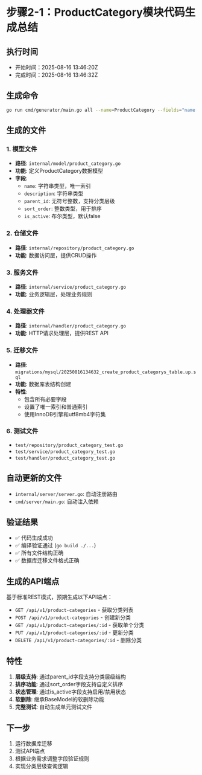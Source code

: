 # 步骤2-1：ProductCategory模块代码生成总结

## 执行时间
- 开始时间：2025-08-16 13:46:20Z
- 完成时间：2025-08-16 13:46:32Z

## 生成命令
```bash
go run cmd/generator/main.go all --name=ProductCategory --fields="name:string,description:string,parent_id:uint,sort_order:int,is_active:bool"
```

## 生成的文件

### 1. 模型文件
- **路径**: `internal/model/product_category.go`
- **功能**: 定义ProductCategory数据模型
- **字段**:
  - `name`: 字符串类型，唯一索引
  - `description`: 字符串类型
  - `parent_id`: 无符号整数，支持分类层级
  - `sort_order`: 整数类型，用于排序
  - `is_active`: 布尔类型，默认false

### 2. 仓储文件
- **路径**: `internal/repository/product_category.go`
- **功能**: 数据访问层，提供CRUD操作

### 3. 服务文件
- **路径**: `internal/service/product_category.go`
- **功能**: 业务逻辑层，处理业务规则

### 4. 处理器文件
- **路径**: `internal/handler/product_category.go`
- **功能**: HTTP请求处理层，提供REST API

### 5. 迁移文件
- **路径**: `migrations/mysql/20250816134632_create_product_categorys_table.up.sql`
- **功能**: 数据库表结构创建
- **特性**:
  - 包含所有必要字段
  - 设置了唯一索引和普通索引
  - 使用InnoDB引擎和utf8mb4字符集

### 6. 测试文件
- `test/repository/product_category_test.go`
- `test/service/product_category_test.go`
- `test/handler/product_category_test.go`

## 自动更新的文件
- `internal/server/server.go`: 自动注册路由
- `cmd/server/main.go`: 自动注入依赖

## 验证结果
- ✅ 代码生成成功
- ✅ 编译验证通过 (`go build ./...`)
- ✅ 所有文件结构正确
- ✅ 数据库迁移文件格式正确

## 生成的API端点
基于标准REST模式，预期生成以下API端点：
- `GET /api/v1/product-categories` - 获取分类列表
- `POST /api/v1/product-categories` - 创建新分类
- `GET /api/v1/product-categories/:id` - 获取单个分类
- `PUT /api/v1/product-categories/:id` - 更新分类
- `DELETE /api/v1/product-categories/:id` - 删除分类

## 特性
1. **层级支持**: 通过parent_id字段支持分类层级结构
2. **排序功能**: 通过sort_order字段支持自定义排序
3. **状态管理**: 通过is_active字段支持启用/禁用状态
4. **软删除**: 继承BaseModel的软删除功能
5. **完整测试**: 自动生成单元测试文件

## 下一步
1. 运行数据库迁移
2. 测试API端点
3. 根据业务需求调整字段验证规则
4. 实现分类层级查询逻辑
